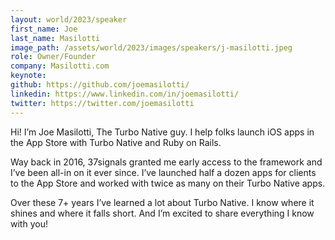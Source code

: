 ```yaml
---
layout: world/2023/speaker
first_name: Joe
last_name: Masilotti
image_path: /assets/world/2023/images/speakers/j-masilotti.jpeg
role: Owner/Founder
company: Masilotti.com
keynote:
github: https://github.com/joemasilotti/
linkedin: https://www.linkedin.com/in/joemasilotti/
twitter: https://twitter.com/joemasilotti
---
```


Hi! I’m Joe Masilotti, The Turbo Native guy. I help folks launch iOS apps in the App Store with Turbo Native and Ruby on Rails.

Way back in 2016, 37signals granted me early access to the framework and I’ve been all-in on it ever since. I’ve launched half a dozen apps for clients to the App Store and worked with twice as many on their Turbo Native apps.

Over these 7+ years I’ve learned a lot about Turbo Native. I know where it shines and where it falls short. And I’m excited to share everything I know with you!
